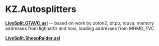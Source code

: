 # KZ.Autosplitters

**[LiveSplit.GTAVC.asl](https://github.com/KZFREW/KZ.Autosplitters/tree/master/Releases/Vice%20City)** -- based on work by zoton2, pitpo, tduva; memory addresses from lighnat0r and hoxi, loading addresses from MHMD_FVC

**[LiveSplit.SheepRaider.asl](https://github.com/KZFREW/KZ.Autosplitters/tree/master/Releases/Sheep%20Raider)**
